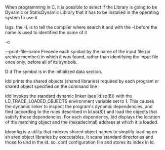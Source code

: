  When programming in C, it is possible to select if the Library is going to be
 Dynamic or StaticDynamic Library that it has to be installed in the
 operating system to use it

lags. the -L is to tell the compiler where search it and with the -l before the
name is used to identified the name of it

-o

--print-file-name
Precede each symbol by the name of the input file (or archive member) in which
it was found, rather than identifying the input file once only, before all of
its symbols.

D
d
The symbol is in the initialized data section.

ldd prints the shared objects (shared libraries) required by each
       program or shared object specified on the command line

ldd invokes the standard dynamic linker (see
       ld.so(8)) with the LD_TRACE_LOADED_OBJECTS environment variable
       set to 1.  This causes the dynamic linker to inspect the
       program's dynamic dependencies, and find (according to the rules
       described in ld.so(8)) and load the objects that satisfy those
       dependencies.  For each dependency, ldd displays the location of
       the matching object and the (hexadecimal) address at which it is
       loaded.

ldconfig is a utility that indexes shared object names to simplify loading on sh
ared object libraries by executables. It scans standard directories and those fo
und in the ld. so. conf configuration file and stores its index in ld.